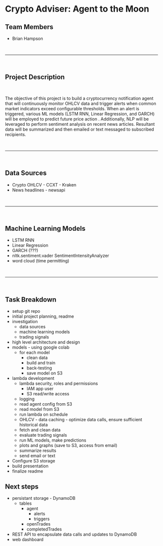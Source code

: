# Crypto Adviser: Agent to the Moon

## Team Members

* Brian Hampson

<br>

- - -

<br>

## Project Description

<br>

The objective of this project is to build a cryptocurrency notification agent that will continuously monitor OHLCV data and trigger alerts when common market indicators exceed configurable thresholds. When an alert is triggered, various ML models (LSTM RNN, Linear Regression, and GARCH) will be employed to predict future price action . Additionally, NLP will be leveraged to perform sentiment analysis on recent news articles. Resultant data will be summarized and then emailed or text messaged to subscribed recipients.

<br>

- - -

<br>

## Data Sources


* Crypto OHLCV - CCXT - Kraken
* News headlines - newsapi

<br>

- - -

<br>

## Machine Learning Models

* LSTM RNN
* Linear Regression
* GARCH (???)
* nltk.sentiment.vader SentimentIntensityAnalyzer
* word cloud (time permitting)

<br>

- - -

<br>

## Task Breakdown

* setup git repo
* initial project planning, readme
* investigation
    * data sources
    * machine learning models
    * trading signals
* high level architecture and design
* models - using google colab
    * for each model
        * clean data
        * build and train
        * back-testing
        * save model on S3
* lambda development
    * lambda security, roles and permissions        
        * IAM app user
        * S3 read/write access
    * logging
    * read agent config from S3
    * read model from S3
    * run lambda on schedule
    * OHLCV - data caching - optimize data calls, ensure sufficient historical data
    * fetch and clean data
    * evaluate trading signals
    * run ML models, make predictions
    * plots and graphs (save to S3, access from email)
    * summarize results
    * send email or text
* Configure S3 storage 
* build presentation
* finalize readme

## Next steps
* persistant storage - DynamoDB
    * tables
        * agent
            * alerts
            * triggers
        * openTrades
        * completedTrades
* REST API to encapsulate data calls and updates to DynamoDB
* web dashboard



























